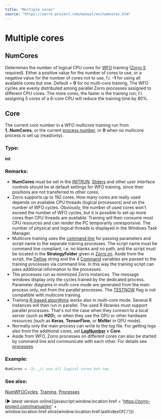 ```yaml
---
title: "Multiple cores"
source: "https://zorro-project.com/manual/en/numcores.htm"
---
```


# Multiple cores

## NumCores

Determines the number of logical CPU cores for [WFO](numwfocycles.md) training ([Zorro S](restrictions.md) required). Either a positive value for the number of cores to use, or a negative value for the number of cores not to use, f.i. **\-1** for using all available cores but one. Default = **0** for no multi-core training. The WFO cycles are evenly distributed among parallel Zorro processes assigned to different CPU cores. The more cores, the faster is the training run; f.i. assigning 5 cores of a 6-core CPU will reduce the training time by 80%.

## Core

The current core number in a WFO multicore training run from **1..NumCores**, or the current [process number](engine.md), or **0** when no multicore process is set up (read/only).

### Type:

**int**

### Remarks:

*   **NumCores** must be set in the [INITRUN](013_Asset_Account_Lists.md). [Sliders](141_slider.md) and other user interface controls should be at default settings for WFO training, since their positions are not transferred to other cores.
*   Zorro supports up to 192 cores. How many cores are really used depends on available CPU threads (logical processors) and on the number of WFO cycles. Obviously, the number of used cores won't exceed the number of WFO cycles, but it is possible to set up more cores than CPU threads are available. Training will then consume most CPU resources and can render the PC temporarily unresponsive. The number of physical and logical threads is displayed in the Windows Task Manager.
*   Multicore training uses the [command line](coommand.md) for passing parameters and script name to the separate training processes. The script name must be command line compliant, i.e. no blanks and no path, and the script must be located in the **StrategyFolder** given in [Zorro.ini](007_Training.md). Aside from the script, the [Define](cmd.md) string and the 4 [Command](cmd.md) variables are passed to the training processes via command line. In this way the training script can pass additional information to the processes.
*   The processes run as minimized Zorro instances. The message windows display only the cycles trained by the dedicated process. Parameter diagrams in multi-core mode are generated from the main process only, not from the parallel processes. The [TESTNOW](018_TradeMode.md) flag is not compatible with multicore training.
*   Training [R-based algorithms](rbridge.md) works also in multi-core mode. Several R instances will then run in parallel. The used R libraries must support parallel processes. That's not the case when they connect to a local server (such as **H2O**), or when they use the GPU or other hardware resources (such as **Keras**, **TensorFlow**, or **MxNe**t in GPU mode).
*   Normally only the main process can write to the log file. For getting logs also from the additional cores, set **[LogNumber](numtotalcycles.md) = Core**.
*   Aside from WFO, Zorro processes on different cores can also be started by command line and communicate with each other. For details see [processes](engine.md).

### Example:

```c
NumCores = -2; _// use all logical cores but two_
```

### See also:

[NumWFOCycles](numwfocycles.md), [Training](007_Training.md), [Processes](engine.md)

[► latest version online](javascript:window.location.href = 'https://zorro-project.com/manual/en' + window.location.href.slice\(window.location.href.lastIndexOf\('/'\)\))